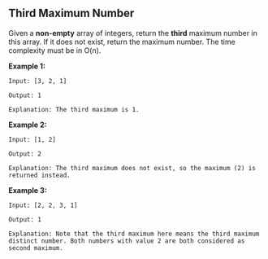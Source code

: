 ## Third Maximum Number

Given a **non-empty** array of integers, return the **third** maximum number in this array. If it does not exist, return the maximum number. The time complexity must be in O(n).

**Example 1:**
```
Input: [3, 2, 1]

Output: 1

Explanation: The third maximum is 1.
```

**Example 2:**
```
Input: [1, 2]

Output: 2

Explanation: The third maximum does not exist, so the maximum (2) is returned instead.
```
**Example 3:**
```
Input: [2, 2, 3, 1]

Output: 1

Explanation: Note that the third maximum here means the third maximum distinct number. Both numbers with value 2 are both considered as second maximum.
```
